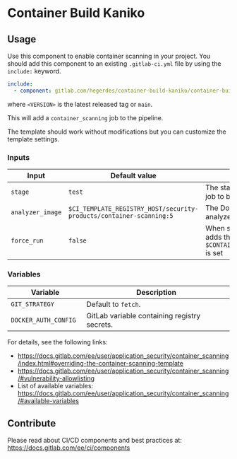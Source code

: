 # Container Build Kaniko

## Usage

Use this component to enable container scanning in your project.
You should add this component to an existing `.gitlab-ci.yml` file by using the `include:`
keyword.

```yaml
include:
  - component: gitlab.com/hegerdes/container-build-kaniko/container-build@<VERSION>
```

where `<VERSION>` is the latest released tag or `main`.

This will add a `container_scanning` job to the pipeline.

The template should work without modifications but you can customize the template settings.
### Inputs

| Input | Default value | Description |
| ----- | ------------- | ----------- |
| `stage` | `test`      | The stage where you want the job to be added |
| `analyzer_image` | `$CI_TEMPLATE_REGISTRY_HOST/security-products/container-scanning:5` | The Docker image of the analyzer |
| `force_run` | `false` | When set to `true` it always adds the job even if `$CONTAINER_SCANNING_DISABLED` is set |

### Variables

| Variable | Description |
| -------- | ----------- |
| `GIT_STRATEGY` | Default to `fetch`. |
| `DOCKER_AUTH_CONFIG ` | GitLab variable containing registry secrets. |

For details, see the following links:
- https://docs.gitlab.com/ee/user/application_security/container_scanning/index.html#overriding-the-container-scanning-template
- https://docs.gitlab.com/ee/user/application_security/container_scanning/#vulnerability-allowlisting
- List of available variables: https://docs.gitlab.com/ee/user/application_security/container_scanning/#available-variables


## Contribute

Please read about CI/CD components and best practices at: https://docs.gitlab.com/ee/ci/components
